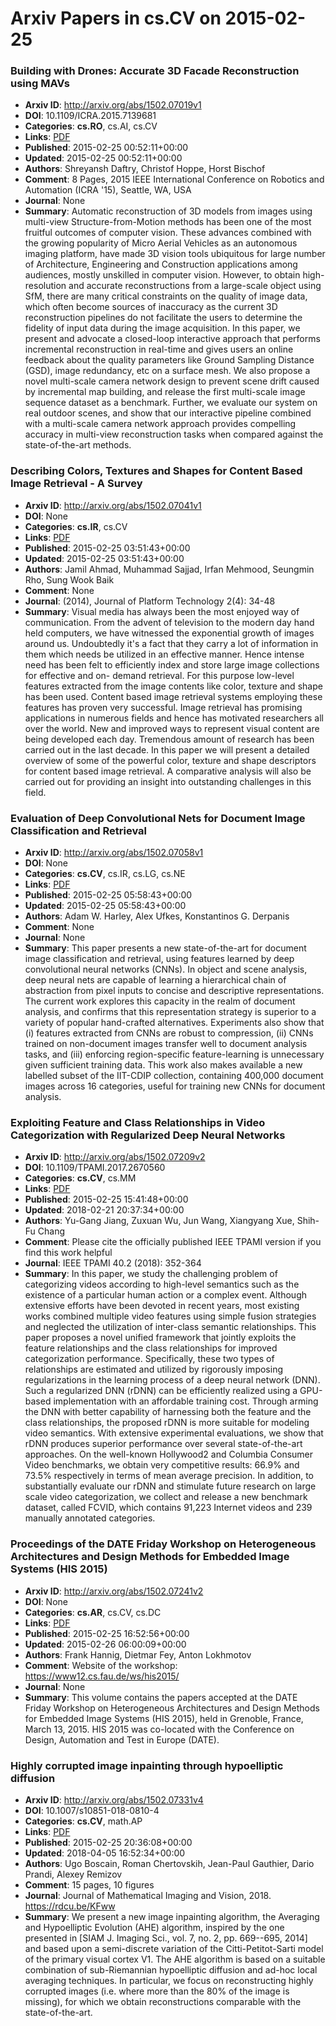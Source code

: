 # Arxiv Papers in cs.CV on 2015-02-25
### Building with Drones: Accurate 3D Facade Reconstruction using MAVs
- **Arxiv ID**: http://arxiv.org/abs/1502.07019v1
- **DOI**: 10.1109/ICRA.2015.7139681
- **Categories**: **cs.RO**, cs.AI, cs.CV
- **Links**: [PDF](http://arxiv.org/pdf/1502.07019v1)
- **Published**: 2015-02-25 00:52:11+00:00
- **Updated**: 2015-02-25 00:52:11+00:00
- **Authors**: Shreyansh Daftry, Christof Hoppe, Horst Bischof
- **Comment**: 8 Pages, 2015 IEEE International Conference on Robotics and
  Automation (ICRA '15), Seattle, WA, USA
- **Journal**: None
- **Summary**: Automatic reconstruction of 3D models from images using multi-view Structure-from-Motion methods has been one of the most fruitful outcomes of computer vision. These advances combined with the growing popularity of Micro Aerial Vehicles as an autonomous imaging platform, have made 3D vision tools ubiquitous for large number of Architecture, Engineering and Construction applications among audiences, mostly unskilled in computer vision. However, to obtain high-resolution and accurate reconstructions from a large-scale object using SfM, there are many critical constraints on the quality of image data, which often become sources of inaccuracy as the current 3D reconstruction pipelines do not facilitate the users to determine the fidelity of input data during the image acquisition. In this paper, we present and advocate a closed-loop interactive approach that performs incremental reconstruction in real-time and gives users an online feedback about the quality parameters like Ground Sampling Distance (GSD), image redundancy, etc on a surface mesh. We also propose a novel multi-scale camera network design to prevent scene drift caused by incremental map building, and release the first multi-scale image sequence dataset as a benchmark. Further, we evaluate our system on real outdoor scenes, and show that our interactive pipeline combined with a multi-scale camera network approach provides compelling accuracy in multi-view reconstruction tasks when compared against the state-of-the-art methods.



### Describing Colors, Textures and Shapes for Content Based Image Retrieval - A Survey
- **Arxiv ID**: http://arxiv.org/abs/1502.07041v1
- **DOI**: None
- **Categories**: **cs.IR**, cs.CV
- **Links**: [PDF](http://arxiv.org/pdf/1502.07041v1)
- **Published**: 2015-02-25 03:51:43+00:00
- **Updated**: 2015-02-25 03:51:43+00:00
- **Authors**: Jamil Ahmad, Muhammad Sajjad, Irfan Mehmood, Seungmin Rho, Sung Wook Baik
- **Comment**: None
- **Journal**: (2014), Journal of Platform Technology 2(4): 34-48
- **Summary**: Visual media has always been the most enjoyed way of communication. From the advent of television to the modern day hand held computers, we have witnessed the exponential growth of images around us. Undoubtedly it's a fact that they carry a lot of information in them which needs be utilized in an effective manner. Hence intense need has been felt to efficiently index and store large image collections for effective and on- demand retrieval. For this purpose low-level features extracted from the image contents like color, texture and shape has been used. Content based image retrieval systems employing these features has proven very successful. Image retrieval has promising applications in numerous fields and hence has motivated researchers all over the world. New and improved ways to represent visual content are being developed each day. Tremendous amount of research has been carried out in the last decade. In this paper we will present a detailed overview of some of the powerful color, texture and shape descriptors for content based image retrieval. A comparative analysis will also be carried out for providing an insight into outstanding challenges in this field.



### Evaluation of Deep Convolutional Nets for Document Image Classification and Retrieval
- **Arxiv ID**: http://arxiv.org/abs/1502.07058v1
- **DOI**: None
- **Categories**: **cs.CV**, cs.IR, cs.LG, cs.NE
- **Links**: [PDF](http://arxiv.org/pdf/1502.07058v1)
- **Published**: 2015-02-25 05:58:43+00:00
- **Updated**: 2015-02-25 05:58:43+00:00
- **Authors**: Adam W. Harley, Alex Ufkes, Konstantinos G. Derpanis
- **Comment**: None
- **Journal**: None
- **Summary**: This paper presents a new state-of-the-art for document image classification and retrieval, using features learned by deep convolutional neural networks (CNNs). In object and scene analysis, deep neural nets are capable of learning a hierarchical chain of abstraction from pixel inputs to concise and descriptive representations. The current work explores this capacity in the realm of document analysis, and confirms that this representation strategy is superior to a variety of popular hand-crafted alternatives. Experiments also show that (i) features extracted from CNNs are robust to compression, (ii) CNNs trained on non-document images transfer well to document analysis tasks, and (iii) enforcing region-specific feature-learning is unnecessary given sufficient training data. This work also makes available a new labelled subset of the IIT-CDIP collection, containing 400,000 document images across 16 categories, useful for training new CNNs for document analysis.



### Exploiting Feature and Class Relationships in Video Categorization with Regularized Deep Neural Networks
- **Arxiv ID**: http://arxiv.org/abs/1502.07209v2
- **DOI**: 10.1109/TPAMI.2017.2670560
- **Categories**: **cs.CV**, cs.MM
- **Links**: [PDF](http://arxiv.org/pdf/1502.07209v2)
- **Published**: 2015-02-25 15:41:48+00:00
- **Updated**: 2018-02-21 20:37:34+00:00
- **Authors**: Yu-Gang Jiang, Zuxuan Wu, Jun Wang, Xiangyang Xue, Shih-Fu Chang
- **Comment**: Please cite the officially published IEEE TPAMI version if you find
  this work helpful
- **Journal**: IEEE TPAMI 40.2 (2018): 352-364
- **Summary**: In this paper, we study the challenging problem of categorizing videos according to high-level semantics such as the existence of a particular human action or a complex event. Although extensive efforts have been devoted in recent years, most existing works combined multiple video features using simple fusion strategies and neglected the utilization of inter-class semantic relationships. This paper proposes a novel unified framework that jointly exploits the feature relationships and the class relationships for improved categorization performance. Specifically, these two types of relationships are estimated and utilized by rigorously imposing regularizations in the learning process of a deep neural network (DNN). Such a regularized DNN (rDNN) can be efficiently realized using a GPU-based implementation with an affordable training cost. Through arming the DNN with better capability of harnessing both the feature and the class relationships, the proposed rDNN is more suitable for modeling video semantics. With extensive experimental evaluations, we show that rDNN produces superior performance over several state-of-the-art approaches. On the well-known Hollywood2 and Columbia Consumer Video benchmarks, we obtain very competitive results: 66.9\% and 73.5\% respectively in terms of mean average precision. In addition, to substantially evaluate our rDNN and stimulate future research on large scale video categorization, we collect and release a new benchmark dataset, called FCVID, which contains 91,223 Internet videos and 239 manually annotated categories.



### Proceedings of the DATE Friday Workshop on Heterogeneous Architectures and Design Methods for Embedded Image Systems (HIS 2015)
- **Arxiv ID**: http://arxiv.org/abs/1502.07241v2
- **DOI**: None
- **Categories**: **cs.AR**, cs.CV, cs.DC
- **Links**: [PDF](http://arxiv.org/pdf/1502.07241v2)
- **Published**: 2015-02-25 16:52:56+00:00
- **Updated**: 2015-02-26 06:00:09+00:00
- **Authors**: Frank Hannig, Dietmar Fey, Anton Lokhmotov
- **Comment**: Website of the workshop: https://www12.cs.fau.de/ws/his2015/
- **Journal**: None
- **Summary**: This volume contains the papers accepted at the DATE Friday Workshop on Heterogeneous Architectures and Design Methods for Embedded Image Systems (HIS 2015), held in Grenoble, France, March 13, 2015. HIS 2015 was co-located with the Conference on Design, Automation and Test in Europe (DATE).



### Highly corrupted image inpainting through hypoelliptic diffusion
- **Arxiv ID**: http://arxiv.org/abs/1502.07331v4
- **DOI**: 10.1007/s10851-018-0810-4
- **Categories**: **cs.CV**, math.AP
- **Links**: [PDF](http://arxiv.org/pdf/1502.07331v4)
- **Published**: 2015-02-25 20:36:08+00:00
- **Updated**: 2018-04-05 16:52:34+00:00
- **Authors**: Ugo Boscain, Roman Chertovskih, Jean-Paul Gauthier, Dario Prandi, Alexey Remizov
- **Comment**: 15 pages, 10 figures
- **Journal**: Journal of Mathematical Imaging and Vision, 2018.
  https://rdcu.be/KFww
- **Summary**: We present a new image inpainting algorithm, the Averaging and Hypoelliptic Evolution (AHE) algorithm, inspired by the one presented in [SIAM J. Imaging Sci., vol. 7, no. 2, pp. 669--695, 2014] and based upon a semi-discrete variation of the Citti-Petitot-Sarti model of the primary visual cortex V1. The AHE algorithm is based on a suitable combination of sub-Riemannian hypoelliptic diffusion and ad-hoc local averaging techniques. In particular, we focus on reconstructing highly corrupted images (i.e. where more than the 80% of the image is missing), for which we obtain reconstructions comparable with the state-of-the-art.



